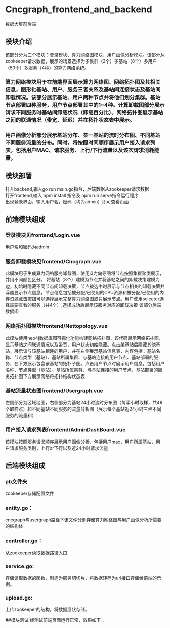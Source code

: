 # Cncgraph_frontend_and_backend
数据大屏前后端

## 模块介绍
该部分分为三个模块：登录模块、算力网络图模块、用户画像分析模块。该部分从zookeeper请求数据，展示的场景选择为多集群（2个）多基站（8个）多用户（50个）多服务（4种）的算力网络系统。
### 算力网络模块用于在前端界面展示算力网络图、网络拓扑图及其相关信息，图形化基站、用户、服务三者关系及基站间连接状态及基站间卸载情况。该部分展示基站、用户两种节点并将他们划分集群。基站节点部署四种服务，用户节点部署其中的1~4种。计算卸载图部分展示请求不同服务时基站间卸载状况（卸载百分比）、网络拓扑图展示基站之间的联通情况（带宽、延迟）并在拓扑状态表中展示。
### 用户画像分析部分展示基站分布、某一基站的流时分布图、不同基站不同服务流量的分布。同时，将按照时间顺序展示用户接入请求列表，包括用户MAC、请求服务、上行/下行流量以及该次请求消耗能量。


## 模块部署
打开backend,输入go run main.go指令，后端数据从zookeeper请求数据  
打开frontend,输入 npm install 指令及 npm run serve指令运行程序  
出现登录界面，输入用户名，密码（均为admin）即可查看页面  

##  前端模块组成
### 登录模块见frontend/Login.vue  
用户名和密码为admin
### 服务卸载模块见frontend/Cncgraph.vue  
此模块用于生成算力网络服务卸载图，使用j3力向导图将节点按照集群聚类展示，并用不同颜色区分。
将基站（8个）建模为节点并将基站之间的卸载决策建模为边，初始时隐藏不同节点间卸载决策，节点被选中时展示与节点相关的卸载决策并浮窗显示节点信息，节点信息包括被分配/已使用的CPU资源和被分配/已使用的内存资源点击按钮可以选择展示完整算力网络图或只展示节点。用户使用selector选择需要查看的服务（共4个）,选择成功后展示该服务对应的卸载决策
该部分后端数据间
### 网络拓扑图模块frontend/Nettopology.vue  
此模块使用neo4j数据库图可视化功能构建网络拓扑图，该代码展示网络拓扑图，显示基站之间联通情况以及带宽，用户状态初始隐藏。点击某基站后隐藏其他基站，展示该与该基站相连的用户，并在右侧展示基站信息表，内容包括：基站名称、节点类型（基站）、基站所属集群、与基站连接的用户节点、基站部署的服务，在下方展示包含该基站的拓扑子图。点击用户节点时展示用户信息，包括用户名称、节点类型（基站）、基站所属集群、与基站连接的用户节点、基站部署的服务拓扑图下方展示网络将拓扑结构状态表
### 基站流量状态图frontend/Usergraph.vue  
左侧部分为区域地图，右侧部分为基站24小时流时分布图（每半小时取样，共48个取样点）和不同基站不同服务的流量分析图（展示每个基站近24小时三种不同服务的流量和）
### 用户接入请求列表frontend/AdminDashBoard.vue  
该模块按照服务请求顺序展示用户画像分析，包括用户mac，用户所属基站，用户请求服务类别，上行or下行以及近24小时请求流量

## 后端模块组成
### pb文件夹
zookeeper存储配置文件
### entity.go：
cncgraph与usergraph路径下该文件分别存储算力网络图与用户画像分析所需要的结构体
### controller.go：
从zookeeper读取数据路径入口
### service.go:
存储读取数据的函数，制造为服务切切片，将数据转存为url接口存储给前端的示例。
### upload.go:
上传zookeeper的结构，将数据层状存储。

##模块测试
经测试前端页面运行正常，效果如下： 
